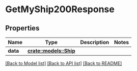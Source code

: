 # GetMyShip200Response

## Properties

Name | Type | Description | Notes
------------ | ------------- | ------------- | -------------
**data** | [**crate::models::Ship**](Ship.md) |  | 

[[Back to Model list]](../README.md#documentation-for-models) [[Back to API list]](../README.md#documentation-for-api-endpoints) [[Back to README]](../README.md)


